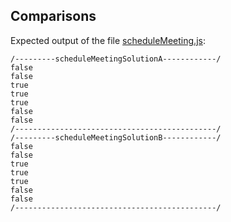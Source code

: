## Comparisons

Expected output of the file [scheduleMeeting.js](./scheduleMeeting.js):

```
/---------scheduleMeetingSolutionA------------/
false
false
true
true
true
false
false
/---------------------------------------------/
/---------scheduleMeetingSolutionB------------/
false
false
true
true
true
false
false
/---------------------------------------------/
```
